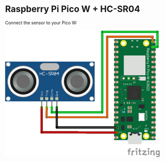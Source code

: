 # Raspberry Pi Pico W + HC-SR04

Connect the sensor to your Pico W:

![Connect Pi Pico W to the HC-SR04](fritzing/pico-HC-SR04_connect.png)

